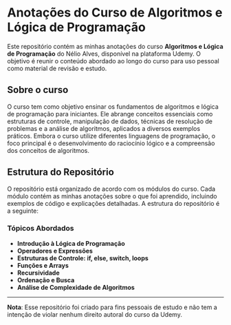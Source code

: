 # Anotações do Curso de Algoritmos e Lógica de Programação

Este repositório contém as minhas anotações do curso **Algoritmos e Lógica de Programação** do Nélio Alves, disponível na plataforma Udemy. O objetivo é reunir o conteúdo abordado ao longo do curso para uso pessoal como material de revisão e estudo.

## Sobre o curso

O curso tem como objetivo ensinar os fundamentos de algoritmos e lógica de programação para iniciantes. Ele abrange conceitos essenciais como estruturas de controle, manipulação de dados, técnicas de resolução de problemas e a análise de algoritmos, aplicados a diversos exemplos práticos. Embora o curso utilize diferentes linguagens de programação, o foco principal é o desenvolvimento do raciocínio lógico e a compreensão dos conceitos de algoritmos.

## Estrutura do Repositório

O repositório está organizado de acordo com os módulos do curso. Cada módulo contém as minhas anotações sobre o que foi aprendido, incluindo exemplos de código e explicações detalhadas. A estrutura do repositório é a seguinte:

### Tópicos Abordados

- **Introdução à Lógica de Programação**
- **Operadores e Expressões**
- **Estruturas de Controle: if, else, switch, loops**
- **Funções e Arrays**
- **Recursividade**
- **Ordenação e Busca**
- **Análise de Complexidade de Algoritmos**

---

**Nota**: Esse repositório foi criado para fins pessoais de estudo e não tem a intenção de violar nenhum direito autoral do curso da Udemy.
